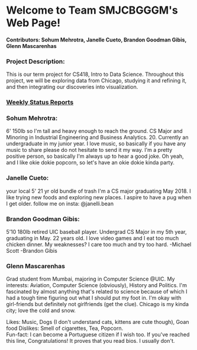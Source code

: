 # Welcome to Team SMJCBGGGM's Web Page!

#### Contributors: Sohum Mehrotra, Janelle Cueto, Brandon Goodman Gibis, Glenn Mascarenhas

### Project Description:
This is our term project for CS418, Intro to Data Science. Throughout this project, we will be exploring data from Chicago, studying it and refining it, and then integrating our discoveries into visualization. 

### [Weekly Status Reports](https://nuknuk48.github.io/cs418project/weekly_status_reports)

### Sohum Mehrotra:
6' 150lb so I'm tall and heavy enough to reach the ground. CS Major and Minoring in Industrial Engineering and Business Analytics. 20. 
Currently an undergraduate in my junior year. 
I love music, so basically if you have any music to share please do not hesitate to send it my way. 
I'm a pretty positive person, so basically I'm always up to hear a good joke.
Oh yeah, and I like okie dokie popcorn, so let's have an okie dokie kinda party.
### Janelle Cueto:
your local 5' 21 yr old bundle of trash 
I'm a CS major graduating May 2018. I like trying new foods and exploring new places. I aspire to have a pug when I get older. 
follow me on insta: @janelli.bean
### Brandon Goodman Gibis:
5’10 180lb retired UIC baseball player. Undergrad CS Major in my 5th year, graduating in May. 22 years old. 
I love video games and I eat too much chicken dinner.
My weaknesses? I care too much and try too hard.
-Michael Scott
  -Brandon Gibis
  
### Glenn Mascarenhas
Grad student from Mumbai, majoring in Computer Science @UIC. My interests: Aviation, Computer Science (obviously), History and Politics. I'm fascinated by almost anything that's related to science because of which I had a tough time figuring out what I should put my foot in. I'm okay with girl-friends but definitely not girlfriends (get the clue). Chicago is my kinda city; love the cold and snow.

Likes: Music, Dogs (I don't understand cats, kittens are cute though), Goan food
Dislikes: Smell of cigarettes, Tea, Popcorn.  
Fun-fact: I can become a Portuguese citizen if I wish too. 
If you've reached this line, Congratulations! It proves that you read bios. I usually don't. 

